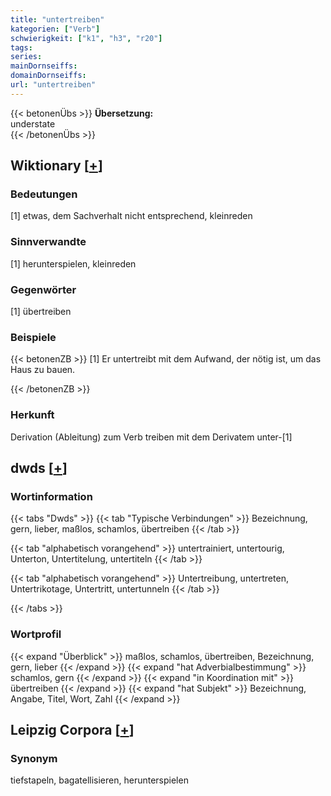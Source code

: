 ```yaml
---
title: "untertreiben"
kategorien: ["Verb"]
schwierigkeit: ["k1", "h3", "r20"]
tags:
series:
mainDornseiffs:
domainDornseiffs:
url: "untertreiben"
---
```


{{< betonenÜbs >}}
**Übersetzung:**  
understate  
{{< /betonenÜbs >}}

## Wiktionary [[+](https://de.wiktionary.org/wiki/untertreiben)]

### Bedeutungen
[1] etwas, dem Sachverhalt nicht entsprechend, kleinreden  

### Sinnverwandte
[1] herunterspielen, kleinreden  

### Gegenwörter
[1] übertreiben  

### Beispiele
{{< betonenZB >}}
[1] Er untertreibt mit dem Aufwand, der nötig ist, um das Haus zu bauen.  

{{< /betonenZB >}}
### Herkunft
Derivation (Ableitung) zum Verb treiben mit dem Derivatem unter-[1]  



## dwds [[+](https://www.dwds.de/wb/untertreiben)]

### Wortinformation
{{< tabs "Dwds" >}}
{{< tab "Typische Verbindungen" >}}
Bezeichnung, gern, lieber, maßlos, schamlos, übertreiben
{{< /tab >}}

{{< tab "alphabetisch vorangehend" >}}
untertrainiert, untertourig, Unterton, Untertitelung, untertiteln
{{< /tab >}}

{{< tab "alphabetisch vorangehend" >}}
Untertreibung, untertreten, Untertrikotage, Untertritt, untertunneln
{{< /tab >}}

{{< /tabs >}}

### Wortprofil
{{< expand "Überblick" >}} maßlos, schamlos, übertreiben, Bezeichnung, gern, lieber {{< /expand >}}
{{< expand "hat Adverbialbestimmung" >}} schamlos, gern {{< /expand >}}
{{< expand "in Koordination mit" >}} übertreiben {{< /expand >}}
{{< expand "hat Subjekt" >}} Bezeichnung, Angabe, Titel, Wort, Zahl {{< /expand >}}

## Leipzig Corpora [[+](https://corpora.uni-leipzig.de/en/res?word=untertreiben&corpusId=deu_newscrawl-public_2018)]


### Synonym
tiefstapeln, bagatellisieren, herunterspielen

